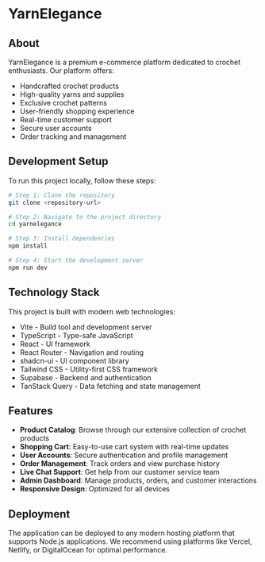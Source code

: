 # YarnElegance

## About

YarnElegance is a premium e-commerce platform dedicated to crochet enthusiasts. Our platform offers:

- Handcrafted crochet products
- High-quality yarns and supplies
- Exclusive crochet patterns
- User-friendly shopping experience
- Real-time customer support
- Secure user accounts
- Order tracking and management

## Development Setup

To run this project locally, follow these steps:

```sh
# Step 1: Clone the repository
git clone <repository-url>

# Step 2: Navigate to the project directory
cd yarnelegance

# Step 3: Install dependencies
npm install

# Step 4: Start the development server
npm run dev
```

## Technology Stack

This project is built with modern web technologies:

- Vite - Build tool and development server
- TypeScript - Type-safe JavaScript
- React - UI framework
- React Router - Navigation and routing
- shadcn-ui - UI component library
- Tailwind CSS - Utility-first CSS framework
- Supabase - Backend and authentication
- TanStack Query - Data fetching and state management

## Features

- **Product Catalog**: Browse through our extensive collection of crochet products
- **Shopping Cart**: Easy-to-use cart system with real-time updates
- **User Accounts**: Secure authentication and profile management
- **Order Management**: Track orders and view purchase history
- **Live Chat Support**: Get help from our customer service team
- **Admin Dashboard**: Manage products, orders, and customer interactions
- **Responsive Design**: Optimized for all devices

## Deployment

The application can be deployed to any modern hosting platform that supports Node.js applications. We recommend using platforms like Vercel, Netlify, or DigitalOcean for optimal performance.
